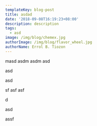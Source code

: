 ```yaml
---
templateKey: blog-post
title: asdad
date: '2018-09-08T16:19:23+08:00'
description: description
tags:
  - asd
image: /img/blog/chemex.jpg
authorImage: /img/blog/flavor_wheel.jpg
authorName: Errol B. Tiozon
---
```

masd asdm asdm asd

asd

asd

sf asf asf

d

asd

assf

